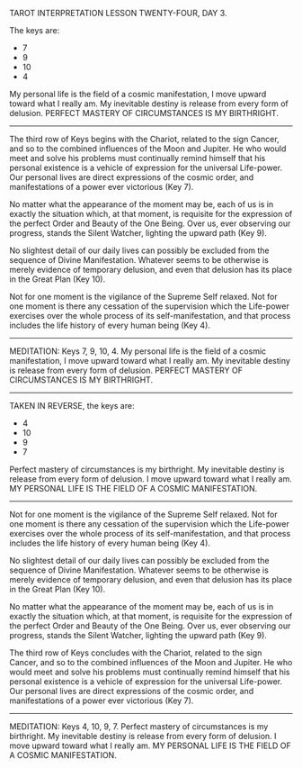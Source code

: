 TAROT INTERPRETATION
LESSON TWENTY-FOUR, DAY 3.

The keys are:

- 7
- 9
- 10
- 4

My personal life is the field of a cosmic manifestation, I move upward toward what I really am. My inevitable destiny is release from every form of delusion. PERFECT MASTERY OF CIRCUMSTANCES IS MY BIRTHRIGHT.

---

The third row of Keys begins with the Chariot, related to the sign Cancer, and so to the combined influences of the Moon and Jupiter. He who would meet and solve his problems must continually remind himself that his personal existence is a vehicle of expression for the universal Life-power. Our personal lives are direct expressions of the cosmic order, and manifestations of a power ever victorious (Key 7).

No matter what the appearance of the moment may be, each of us is in exactly the situation which, at that moment, is requisite for the expression of the perfect Order and Beauty of the One Being. Over us, ever observing our progress, stands the Silent Watcher, lighting the upward path (Key 9).

No slightest detail of our daily lives can possibly be excluded from the sequence of Divine Manifestation. Whatever seems to be otherwise is merely evidence of temporary delusion, and even that delusion has its place in the Great Plan (Key 10).

Not for one moment is the vigilance of the Supreme Self relaxed. Not for one moment is there any cessation of the supervision which the Life-power exercises over the whole process of its self-manifestation, and that process includes the life history of every human being (Key 4).

---

MEDITATION: Keys 7, 9, 10, 4. My personal life is the field of a cosmic manifestation, I move upward toward what I really am. My inevitable destiny is release from every form of delusion. PERFECT MASTERY OF CIRCUMSTANCES IS MY BIRTHRIGHT.

---

TAKEN IN REVERSE, the keys are:

- 4
- 10
- 9
- 7

Perfect mastery of circumstances is my birthright. My inevitable destiny is release from every form of delusion. I move upward toward what I really am. MY PERSONAL LIFE IS THE FIELD OF A COSMIC MANIFESTATION.

---

Not for one moment is the vigilance of the Supreme Self relaxed. Not for one moment is there any cessation of the supervision which the Life-power exercises over the whole process of its self-manifestation, and that process includes the life history of every human being (Key 4).

No slightest detail of our daily lives can possibly be excluded from the sequence of Divine Manifestation. Whatever seems to be otherwise is merely evidence of temporary delusion, and even that delusion has its place in the Great Plan (Key 10).

No matter what the appearance of the moment may be, each of us is in exactly the situation which, at that moment, is requisite for the expression of the perfect Order and Beauty of the One Being. Over us, ever observing our progress, stands the Silent Watcher, lighting the upward path (Key 9).

The third row of Keys concludes with the Chariot, related to the sign Cancer, and so to the combined influences of the Moon and Jupiter. He who would meet and solve his problems must continually remind himself that his personal existence is a vehicle of expression for the universal Life-power. Our personal lives are direct expressions of the cosmic order, and manifestations of a power ever victorious (Key 7).

---

MEDITATION: Keys 4, 10, 9, 7. Perfect mastery of circumstances is my birthright. My inevitable destiny is release from every form of delusion. I move upward toward what I really am. MY PERSONAL LIFE IS THE FIELD OF A COSMIC MANIFESTATION.

